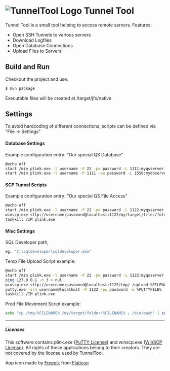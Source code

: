 # ![][logo] Tunnel Tool

Tunnel Tool is a small tool helping to access remote servers. Features:

  - Open SSH Tunnels to various servers
  - Download Logfiles
  - Open Database Connections
  - Upload Files to Servers
  
## Build and Run
Checkout the project and use:
```sh
$ mvn package
```
Executable files will be created at /target/jfx/native

## Settings
To avoid hardcoding of different connections, scripts can be defined via "File -> Settings"
#### Database Settings
Example configuration entry: "Our special QS Database"
```sh
@echo off
start /min plink.exe -l username -P 22 -pw password -L 1111:myqsserver:22 testserverbetween
start /min plink.exe -l username -P 1111 -pw password -L 1550:mydbserver:1560 localhost
```
 
#### SCP Tunnel Scripts
Example configuration entry: "Our special QS File Access"
```sh
@echo off
start /min plink.exe -l username -P 22 -pw password -L 1122:myqsserver:22 testserverbetween
winscp.exe sftp://username:password@localhost:1122/my/target/files/folder/
taskkill /IM plink.exe
 ```
 
#### Misc Settings
SQL Developer path, 
```sh
eg. "C:\sqldeveloper\sqldeveloper.exe"
```

Temp File Upload Script example:
```sh
@echo off
start /min plink.exe -l username -P 22 -pw password -L 1122:myqsserver:22 testserverbetween
ping 127.0.0.1 -n 3 > nul
winscp.exe sftp://username:password@localhost:1122/tmp/ /upload %FILENAME%
putty.exe -ssh username@localhost -P 1122 -pw password -m %PUTTYFILE%
taskkill /IM plink.exe
```

Prod File Movement Script example:
```sh
echo "cp /tmp/%FILENAME% /my/target/folder/%FILENAME% ; /bin/bash" | sudo /bin/su - userToUse
```

___
##### Licenses
   This software contains plink.exe ([PuTTY License]) and winscp.exe ([WinSCP License]). 
   All rights of these applications belong to their creators. 
   They are not covered by the license used by TunnelTool.
   
   App icon made by [Freepik] from [Flaticon]


[logo]: https://raw.githubusercontent.com/DaHu4wA/tunneltool/master/src/main/resources/appicon48.png "TunnelTool Logo"

[PuTTY License]: <http://www.chiark.greenend.org.uk/~sgtatham/putty/licence.html>
[WinSCP License]: <https://winscp.net/eng/docs/license>
[Freepik]: <http://www.freepik.com>
[Flaticon]: <http://www.flaticon.com>

